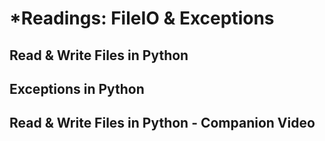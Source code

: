 # *Readings: FileIO & Exceptions

## Read & Write Files in Python

## Exceptions in Python

## Read & Write Files in Python - Companion Video
